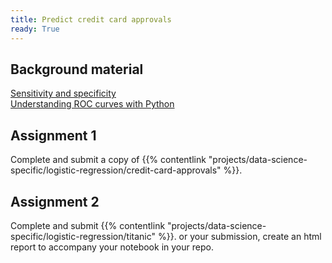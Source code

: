 ```yaml
---
title: Predict credit card approvals
ready: True
---
```


## Background material
[Sensitivity and specificity](https://en.wikipedia.org/wiki/Sensitivity_and_specificity)  
[Understanding ROC curves with Python](https://stackabuse.com/understanding-roc-curves-with-python/)  

## Assignment 1
Complete and submit a copy of {{% contentlink "projects/data-science-specific/logistic-regression/credit-card-approvals" %}}.  

## Assignment 2 
Complete and submit {{% contentlink "projects/data-science-specific/logistic-regression/titanic" %}}. or your submission, create an html report to accompany your notebook in your repo.